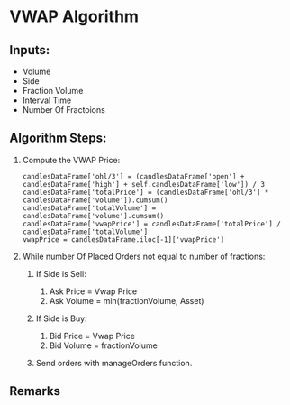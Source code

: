 # VWAP Algorithm

## Inputs:

- Volume
- Side
- Fraction Volume
- Interval Time
- Number Of Fractoions

## Algorithm Steps:
1. Compute the VWAP Price:
    ``` { .python }
    candlesDataFrame['ohl/3'] = (candlesDataFrame['open'] + candlesDataFrame['high'] + self.candlesDataFrame['low']) / 3
    candlesDataFrame['totalPrice'] = (candlesDataFrame['ohl/3'] * candlesDataFrame['volume']).cumsum()
    candlesDataFrame['totalVolume'] = candlesDataFrame['volume'].cumsum()
    candlesDataFrame['vwapPrice'] = candlesDataFrame['totalPrice'] / candlesDataFrame['totalVolume']
    vwapPrice = candlesDataFrame.iloc[-1]['vwapPrice']
   ```

2. While number Of Placed Orders not equal to number of fractions:
    
   1. If Side is Sell:
        1. Ask Price = Vwap Price 
        2. Ask Volume = min(fractionVolume, Asset)
   2. If Side is Buy:
        1. Bid Price = Vwap Price 
        2. Bid Volume = fractionVolume
       
   3. Send orders with manageOrders function.

## Remarks

